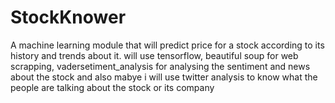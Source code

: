 # StockKnower
A machine learning module that will predict price for a stock according to its history and trends about it.
will use tensorflow, beautiful soup for web scrapping, vadersetiment_analysis for 
analysing the sentiment and news about the stock
and also mabye i will use twitter analysis to know what the people are talking about the stock or its company
